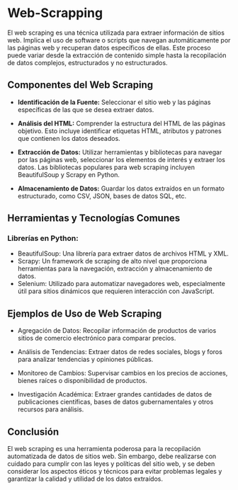 # Web-Scrapping

El web scraping es una técnica utilizada para extraer información de sitios web. Implica el uso de software o scripts que navegan automáticamente por las páginas web y recuperan datos específicos de ellas. Este proceso puede variar desde la extracción de contenido simple hasta la recopilación de datos complejos, estructurados y no estructurados.

## Componentes del Web Scraping
* **Identificación de la Fuente:** Seleccionar el sitio web y las páginas específicas de las que se desea extraer datos.

* **Análisis del HTML:** Comprender la estructura del HTML de las páginas objetivo. Esto incluye identificar etiquetas HTML, atributos y patrones que contienen los datos deseados.

* **Extracción de Datos:** Utilizar herramientas y bibliotecas para navegar por las páginas web, seleccionar los elementos de interés y extraer los datos. Las bibliotecas populares para web scraping incluyen BeautifulSoup y Scrapy en Python.
  
* **Almacenamiento de Datos:** Guardar los datos extraídos en un formato estructurado, como CSV, JSON, bases de datos SQL, etc.


## Herramientas y Tecnologías Comunes

### Librerías en Python:

* BeautifulSoup: Una librería para extraer datos de archivos HTML y XML.
* Scrapy: Un framework de scraping de alto nivel que proporciona herramientas para la navegación, extracción y almacenamiento de datos.
* Selenium: Utilizado para automatizar navegadores web, especialmente útil para sitios dinámicos que requieren interacción con JavaScript.


## Ejemplos de Uso de Web Scraping

* Agregación de Datos: Recopilar información de productos de varios sitios de comercio electrónico para comparar precios.

* Análisis de Tendencias: Extraer datos de redes sociales, blogs y foros para analizar tendencias y opiniones públicas.

* Monitoreo de Cambios: Supervisar cambios en los precios de acciones, bienes raíces o disponibilidad de productos.

* Investigación Académica: Extraer grandes cantidades de datos de publicaciones científicas, bases de datos gubernamentales y otros recursos para análisis.

## Conclusión
El web scraping es una herramienta poderosa para la recopilación automatizada de datos de sitios web. Sin embargo, debe realizarse con cuidado para cumplir con las leyes y políticas del sitio web, y se deben considerar los aspectos éticos y técnicos para evitar problemas legales y garantizar la calidad y utilidad de los datos extraídos.
